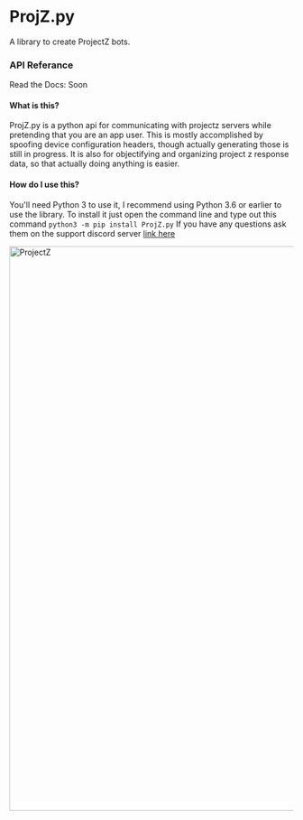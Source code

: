 # ProjZ.py
A library to create ProjectZ bots.

### API Referance
Read the Docs: Soon

#### What is this?
ProjZ.py is a python api for communicating with projectz servers while pretending that you are an app user. This is mostly accomplished by spoofing device configuration headers, though actually generating those is still in progress. It is also for objectifying and organizing project z response data, so that actually doing anything is easier.

#### How do I use this?
You'll need Python 3 to use it, I recommend using Python 3.6 or earlier to use the library.
To install it just open the command line and type out this command `python3 -m pip install ProjZ.py`
If you have any questions ask them on the support discord server [link here](https://rebrand.ly/slimakoi-and-friends)

<img alt="ProjectZ" width="1000" src="https://im5.ezgif.com/tmp/ezgif-5-8042e87fbe.gif">
